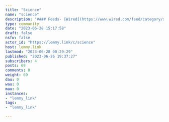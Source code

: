 ```yaml
---
title: "Science" 
name: "science"
description: "#### Feeds- [Wired](https://www.wired.com/feed/category/science/latest/rss)- [NY Times](https://rss.nytimes.com/services/xml/rss/nyt/Science.xml)"
type: community
date: "2023-06-28 15:17:58"
draft: false
nsfw: false
actor_id: "https://lemmy.link/c/science"
host: lemmy.link
lastmod: "2023-06-28 00:29:29"
published: "2023-06-26 19:37:27"
subscribers: 4
posts: 69
comments: 0
weight: 69
dau: 0
wau: 0
mau: 0
instances:
- "lemmy_link"
tags: 
- "lemmy_link"

---
```

